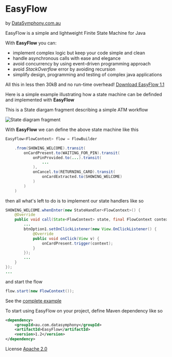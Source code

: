 EasyFlow
========
by [DataSymphony.com.au](http://datasymphony.com.au/)

EasyFlow is a simple and lightweight Finite State Machine for Java

With **EasyFlow** you can:
* implement complex logic but keep your code simple and clean
* handle asynchronous calls with ease and elegance
* avoid concurrency by using event-driven programming approach
* avoid *StackOverflow* error by avoiding recursion
* simplify design, programming and testing of complex java applications

All this in less then 30kB and no run-time overhead!
[Download EasyFlow 1.1](http://datasymphony.com.au/?wpdmact=process&did=MS5ob3RsaW5r)

Here is a simple example illustrating how a state machine can be definded and implemented with **EasyFlow**

This is a State diargam fragment describing a simple ATM workflow

![State diagram fragment](http://datasymphony.com.au/wp-content/uploads/2013/04/atm_example.png)

With **EasyFlow** we can define the above state machine like this

```java
EasyFlow<FlowContext> flow = FlowBuilder

    .from(SHOWING_WELCOME).transit(
        onCardPresent.to(WAITING_FOR_PIN).transit(
            onPinProvided.to(...).transit(
                ...
            ),
            onCancel.to(RETURNING_CARD).transit(
                onCardExtracted.to(SHOWING_WELCOME)
            )
        )
    )
```
then all what's left to do is to implement our state handlers like so
```java
SHOWING_WELCOME.whenEnter(new StateHandler<FlowContext>() {
    @Override
    public void call(State<FlowContext> state, final FlowContext context) throws Exception {
        ...
        btnOption1.setOnClickListener(new View.OnClickListener() {
            @Override
            public void onClick(View v) {
                onCardPresent.trigger(context);
            }
        });
        ...
    }
});
...
```
and start the flow
```java
flow.start(new FlowContext());
```
See the [complete example](https://github.com/Beh01der/EasyFlow-example-AtmEmulator/blob/master/src/au/com/ds/ef/ae/AtmEmulator/MainActivity.java)

To start using EasyFlow on your project, define Maven dependency like so
```xml
<dependency>
    <groupId>au.com.datasymphony</groupId>
    <artifactId>EasyFlow</artifactId>
    <version>1.2</version>
</dependency>
```

License [Apache 2.0](http://www.apache.org/licenses/LICENSE-2.0.txt)
